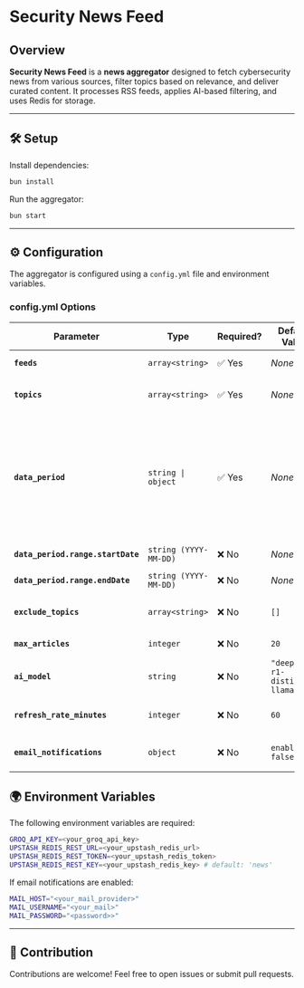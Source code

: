 # Security News Feed

## Overview
**Security News Feed** is a **news aggregator** designed to fetch cybersecurity news from various sources, filter topics based on relevance, and deliver curated content. It processes RSS feeds, applies AI-based filtering, and uses Redis for storage.

---

## 🛠️ Setup

Install dependencies:
```bash
bun install
```

Run the aggregator:
```bash
bun start
```

---

## ⚙️ Configuration

The aggregator is configured using a `config.yml` file and environment variables.

### config.yml Options

| Parameter                  | Type                   | Required? | Default Value                          | Description |
|---------------------------|------------------------|-----------|----------------------------------------|-------------|
| **`feeds`**               | `array<string>`        | ✅ Yes    | *None*                                 | List of RSS feed sources. |
| **`topics`**              | `array<string>`        | ✅ Yes    | *None*                                 | List of prioritized cybersecurity topics. |
| **`data_period`**         | `string \| object`     | ✅ Yes    | *None*                                 | Defines article date range: `"today"`, `"this_week"`, `"previous_week"`, or a `range` object with `startDate` and `endDate`. Internally validated via `yamlSchema`. |
| **`data_period.range.startDate`** | `string (YYYY-MM-DD)` | ❌ No | *None*         | Start date for custom range. |
| **`data_period.range.endDate`**   | `string (YYYY-MM-DD)` | ❌ No | *None*         | End date for custom range. |
| **`exclude_topics`**      | `array<string>`        | ❌ No     | `[]`                                   | Topics to exclude from results. |
| **`max_articles`**        | `integer`              | ❌ No     | `20`                                   | Max number of articles per run. |
| **`ai_model`**            | `string`               | ❌ No     | `"deepseek-r1-distill-llama-70b"`     | AI model used for filtering. |
| **`refresh_rate_minutes`**| `integer`              | ❌ No     | `60`                                   | Interval between fetches (minutes). |
| **`email_notifications`** | `object`               | ❌ No     | `enabled: false`                       | Email notification settings. |

## 🌍 Environment Variables

The following environment variables are required:

```bash
GROQ_API_KEY=<your_groq_api_key>
UPSTASH_REDIS_REST_URL=<your_upstash_redis_url>
UPSTASH_REDIS_REST_TOKEN=<your_upstash_redis_token>
UPSTASH_REDIS_REST_KEY=<your_upstash_redis_key> # default: 'news'
```

If email notifications are enabled:
```bash
MAIL_HOST="<your_mail_provider>"
MAIL_USERNAME="<your_mail>"
MAIL_PASSWORD="<password>>"
```

---

## 🤝 Contribution

Contributions are welcome! Feel free to open issues or submit pull requests.
